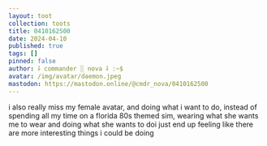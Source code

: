 ```yaml
---
layout: toot
collection: toots
title: 0410162500
date: 2024-04-10
published: true
tags: []
pinned: false
author: ⸸ commander ░ nova ⸸ :~$
avatar: /img/avatar/daemon.jpeg
mastodon: https://mastodon.online/@cmdr_nova/0410162500
---
```


i also really miss my female avatar, and doing what i want to do, instead of spending all my time on a florida 80s themed sim, wearing what she wants me to wear and doing what she wants to doi just end up feeling like there are more interesting things i could be doing
